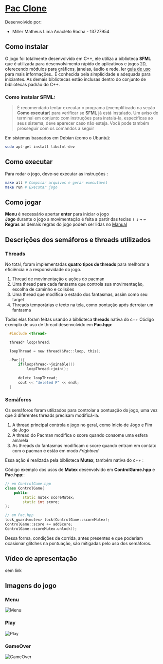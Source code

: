 # [Pac Clone](https://github.com/MillerAnacleto/Pac-Clone)
Desenvolvido por:
- Miller Matheus Lima Anacleto Rocha - 13727954

## Como instalar

O jogo foi totalmente desenvolvido em C++, ele utiliza a biblioteca **SFML** que é utilizada para desenvolvimento rápido de aplicativos e jogos 2D, oferecendo módulos para gráficos, janelas, áudio e rede, ler [guia de uso](https://www.sfml-dev.org/index.php) para mais informações.. É conhecida pela simplicidade e adequada para iniciantes. As demais bibliotecas estão inclusas dentro do conjunto de bibliotecas padrão do C++.

### Como instalar SFML:

> É recomendado tentar executar o programa (exemplificado na seção **Como executar**) para verificar se **SFML** já está instalado. Um aviso do terminal em conjunto com instruções para instalá-la, específicas ao seus sistema, deve aparecer caso não esteja. Você pode também prosseguir com os comandos a seguir

Em sistemas baseados em Debian (como o Ubuntu):

```sh
sudo apt-get install libsfml-dev
```

## Como executar

Para rodar o jogo, deve-se executar as instruções :
```sh
make all # Compilar arquivos e gerar executável
make run # Executar jogo
```

## Como jogar

**Menu** é necessário apertar **enter** para iniciar o jogo <br>
**Jogo** durante o jogo a movimentação é feita a partir das teclas <kbd>↑</kbd> <kbd>↓</kbd> <kbd>→</kbd> <kbd>←</kbd> <br>
**Regras** as demais regras do jogo podem ser lidas no [Manual](https://www.nintendo.co.jp/clv/manuals/en/pdf/CLV-P-NABME.pdf)

## Descrições dos semáforos e threads utilizados

### Threads

No total, foram implementadas **quatro tipos de threads** para melhorar a eficiência e a responsividade do jogo. 

1. Thread de movimentação e ações do pacman
2. Uma thread para cada fantasma que controla sua movimentação, escolha de caminho e colisões
3. Uma thread que modifica o estado dos fantasmas, assim como seu target
4. Threads temporárias e texto na tela, como pontução após derrotar um fantasma

Todas elas foram feitas usando a biblioteca **threads** nativa do c++
Código exemplo de uso de thread desenvolvido em **Pac.hpp**:
```c
  #include <thread>

  thread* loopThread;

  loopThread = new thread(&Pac::loop, this);

  ~Pac(){
      if(loopThread->joinable())
          loopThread->join();
      
      delete loopThread;
      cout << "deleted P" << endl;
  }
```
### Semáforos

Os semáforos foram utilizados para controlar a pontuação do jogo, uma vez que 3 diferentes threads precisam  modificá-la.

1. A thread principal controla o jogo no geral, como Inicio de Jogo e Fim de Jogo
2. A thread do Pacman modifica o score quando consome uma esfera amarela
3. As threads do fantasmas modificam o score quando entram em contato com o pacman e estão em modo *Frightned*

Essa ação é realizada pela biblioteca **Mutex**, também nativa do c++ : 

Código exemplo dos usos de **Mutex** desenvolvido em **ControlGame.hpp** e **Pac.hpp**::
```c++
// em ControlGame.hpp
class ControlGame{
    public:
        static mutex scoreMutex;
        static int score;
};

// em Pac.hpp
lock_guard<mutex> lock(ControlGame::scoreMutex);
ControlGame::score += addScore;
ControlGame::scoreMutex.unlock();

```

Dessa forma, condições de corrida, antes presentes e que poderiam ocasionar glitches na pontuação, são mitigadas pelo uso dos semáforos. 

## Vídeo de apresentação

sem link

## Imagens do jogo

### Menu
![Menu](Images/Menu.png)

### Play
![Play](Images/Play.png)

### GameOver
![GameOver](Images/GameOver.png)
